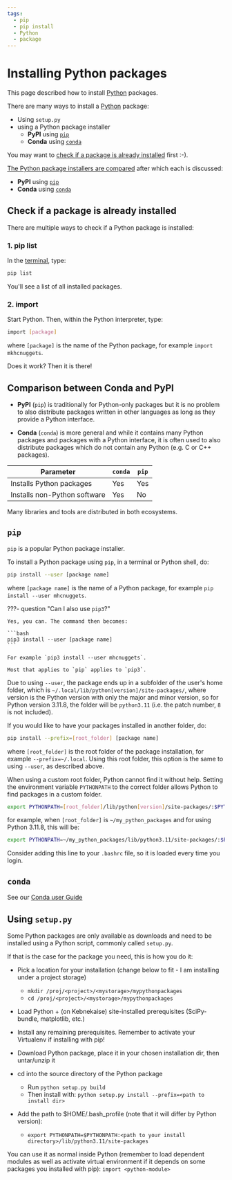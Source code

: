 ```yaml
---
tags:
  - pip
  - pip install
  - Python
  - package
---
```


# Installing Python packages

This page described how to install [Python](python.md) packages.

There are many ways to install a [Python](python.md) package:

- Using `setup.py`
- using a Python package installer
    - **PyPI** using [`pip`](#pip)
    - **Conda** using [`conda`](#conda)

You may want to [check if a package is already installed](#check-if-a-package-is-already-installed) first :-).

[The Python package installers are compared](#comparison-between-conda-and-pypi)
after which each is discussed:

- **PyPI** using [`pip`](#pip)
- **Conda** using [`conda`](#conda)

## Check if a package is already installed

There are multiple ways to check if a Python package is installed:

### 1. pip list

In the [terminal](../software/terminal.md), type:

```bash
pip list
```

You'll see a list of all installed packages.

### 2. import

Start Python. Then, within the Python interpreter, type:

```bash
import [package]
```

where `[package]` is the name of the Python package,
for example `import mkhcnuggets`.

Does it work? Then it is there!

## Comparison between Conda and PyPI

- **PyPI** (`pip`) is traditionally for Python-only packages but it is no problem to
also distribute packages written in other languages as long as they provide a
Python interface.

- **Conda** (`conda`) is more general and while it contains many Python packages and
packages with a Python interface, it is often used to also distribute packages
which do not contain any Python (e.g. C or C++ packages).

Parameter                    | `conda` | `pip`
-----------------------------|---------|-------
Installs Python packages     | Yes     | Yes
Installs non-Python software | Yes     | No

Many libraries and tools are distributed in both ecosystems.

## `pip`

`pip` is a popular Python package installer.

To install a Python package using `pip`,
in a terminal or Python shell, do:

```bash
pip install --user [package name]
```

where `[package name]` is the name of a Python package,
for example `pip install --user mhcnuggets`.

???- question "Can I also use `pip3`?"

    Yes, you can. The command then becomes:

    ```bash
    pip3 install --user [package name]
    ```

    For example `pip3 install --user mhcnuggets`.

    Most that applies to `pip` applies to `pip3`.

Due to using `--user`, the package ends up in
a subfolder of the user's home folder, which is `~/.local/lib/python[version]/site-packages/`,
where version is the Python version with only the major and minor version,
so for Python version 3.11.8, the folder will be `python3.11` (i.e. the patch number,
`8` is not included).

If you would like to have your packages installed in another folder, do:

```bash
pip install --prefix=[root_folder] [package name]
```

where `[root_folder]` is the root folder of the package installation,
for example `--prefix=~/.local`.
Using this root folder, this option is the same to using `--user`,
as described above.

When using a custom root folder, Python cannot find it without help.
Setting the environment variable `PYTHONPATH` to the correct folder
allows Python to find packages in a custom folder.

```bash
export PYTHONPATH=[root_folder]/lib/python[version]/site-packages/:$PYTHONPATH.
```

for example, when `[root_folder]` is `~/my_python_packages` and for using Python
3.11.8, this will be:

```bash
export PYTHONPATH=~/my_python_packages/lib/python3.11/site-packages/:$PYTHONPATH.
```

Consider adding this line to your `.bashrc` file,
so it is loaded every time you login.

## `conda`

See our [Conda user Guide](../software/conda.md)

## Using `setup.py`

Some Python packages are only available as downloads
and need to be installed using a Python script,
commonly called `setup.py`.

If that is the case for the package you need, this is how you do it:

- Pick a location for your installation
  (change below to fit - I am installing under a project storage)

    - ``mkdir /proj/<project>/<mystorage>/mypythonpackages``
    - ``cd /proj/<project>/<mystorage>/mypythonpackages``

- Load Python + (on Kebnekaise) site-installed prerequisites (SciPy-bundle, matplotlib, etc.)
- Install any remaining prerequisites. Remember to activate your Virtualenv if installing with pip!
- Download Python package, place it in your chosen installation dir, then untar/unzip it
- cd into the source directory of the Python package

    - Run ``python setup.py build``
    - Then install with: ``python setup.py install --prefix=<path to install dir>``

- Add the path to $HOME/.bash_profile (note that it will differ by Python version):

    - `export PYTHONPATH=$PYTHONPATH:<path to your install directory>/lib/python3.11/site-packages`

You can use it as normal inside Python (remember to load dependent modules as well as activate virtual environment if it depends on some packages you installed with pip): ``import <python-module>``
